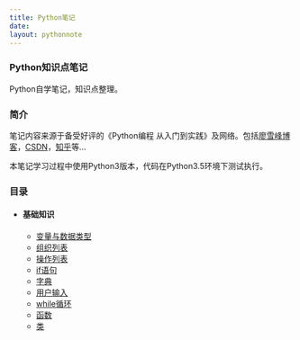 ```yaml
---
title: Python笔记
date:
layout: pythonnote
---
```



### Python知识点笔记

Python自学笔记，知识点整理。
### 简介
笔记内容来源于备受好评的《Python编程 从入门到实践》及网络。包括[廖雪峰博客](https://www.liaoxuefeng.com/)，[CSDN](https://www.csdn.net/)，[知乎](https://www.zhihu.com/)等...

本笔记学习过程中使用Python3版本，代码在Python3.5环境下测试执行。

### 目录

- #### 基础知识
	- [变量与数据类型](http://joecy.wang/post/%E5%8F%98%E9%87%8F%E4%B8%8E%E6%95%B0%E6%8D%AE%E7%B1%BB%E5%9E%8B/)
	- [组织列表](http://joecy.wang/post/%E7%BB%84%E7%BB%87%E5%88%97%E8%A1%A8/)
	- [操作列表](http://joecy.wang/post/%E6%93%8D%E4%BD%9C%E5%88%97%E8%A1%A8/)
	- [if语句](http://joecy.wang/post/if%E8%AF%AD%E5%8F%A5/)
	- [字典](http://joecy.wang/post/%E5%AD%97%E5%85%B8/)
	- [用户输入](http://joecy.wang/post/%E7%94%A8%E6%88%B7%E8%BE%93%E5%85%A5/)
	- [while循环](http://joecy.wang/post/while%E5%BE%AA%E7%8E%AF/)
	- [函数](http://joecy.wang/post/%E5%87%BD%E6%95%B0/)
	- [类](http://joecy.wang/post/%E7%B1%BB/)





